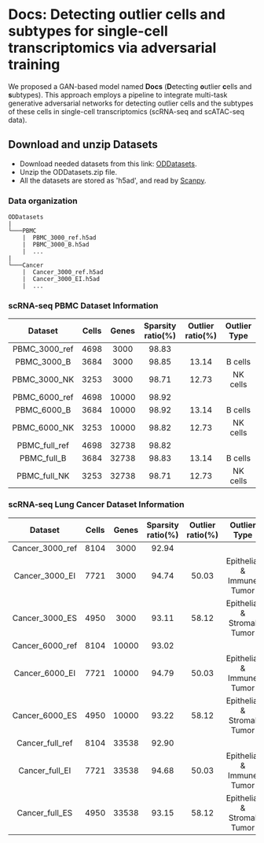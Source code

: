 # Docs: Detecting outlier cells and subtypes for single-cell transcriptomics via adversarial training
We proposed a GAN-based model named <b>Docs</b> (<b>D</b>etecting <b>o</b>utlier <b>c</b>ells and <b>s</b>ubtypes). This approach employs a pipeline to integrate multi-task generative adversarial networks for detecting outlier cells and the subtypes of these cells in single-cell transcriptomics (scRNA-seq and scATAC-seq data). 

## Download and unzip Datasets
- Download needed datasets from this link: [ODDatasets](https://drive.google.com/drive/folders/1-jHkZweZC0nJPUZcutzJqoRxL-Yvz57q?usp=drive_link).
- Unzip the ODDatasets.zip file.
- All the datasets are stored as 'h5ad', and read by [Scanpy](https://scanpy.readthedocs.io/en/stable/).

### Data organization

```
ODDatasets
|
└───PBMC
    |  PBMC_3000_ref.h5ad
    |  PBMC_3000_B.h5ad
    |  ...
|
└───Cancer
    |  Cancer_3000_ref.h5ad
    |  Cancer_3000_EI.h5ad
    |  ...

```

### scRNA-seq PBMC Dataset Information

|Dataset|Cells|Genes|Sparsity ratio(%)|Outlier ratio(%)|Outlier Type|
|:---:|:---:|:---:|:---:|:---:|:---:|
|PBMC_3000_ref|4698|3000|98.83| | |
|PBMC_3000_B|3684|3000|98.85|13.14|B cells|
|PBMC_3000_NK|3253|3000|98.71|12.73|NK cells|
|PBMC_6000_ref|4698|10000|98.92| | |
|PBMC_6000_B|3684|10000|98.92|13.14|B cells|
|PBMC_6000_NK|3253|10000|98.82|12.73|NK cells|
|PBMC_full_ref|4698|32738|98.82| | |
|PBMC_full_B|3684|32738|98.83|13.14|B cells|
|PBMC_full_NK|3253|32738|98.71|12.73|NK cells|

### scRNA-seq Lung Cancer Dataset Information

|Dataset|Cells|Genes|Sparsity ratio(%)|Outlier ratio(%)|Outlier Type|
|:---:|:---:|:---:|:---:|:---:|:---:|
|Cancer_3000_ref|8104|3000|92.94| | |
|Cancer_3000_EI|7721|3000|94.74|50.03|Epithelial & Immune Tumor|
|Cancer_3000_ES|4950|3000|93.11|58.12|Epithelial & Stromal Tumor|
|Cancer_6000_ref|8104|10000|93.02| | |
|Cancer_6000_EI|7721|10000|94.79|50.03|Epithelial & Immune Tumor|
|Cancer_6000_ES|4950|10000|93.22|58.12|Epithelial & Stromal Tumor|
|Cancer_full_ref|8104|33538|92.90| | |
|Cancer_full_EI|7721|33538|94.68|50.03|Epithelial & Immune Tumor|
|Cancer_full_ES|4950|33538|93.15|58.12|Epithelial & Stromal Tumor|
